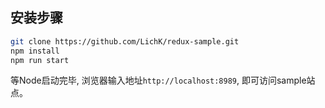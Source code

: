 ## 安装步骤

```bash
git clone https://github.com/LichK/redux-sample.git
npm install
npm run start
```

等Node启动完毕, 浏览器输入地址`http://localhost:8989`, 即可访问sample站点。